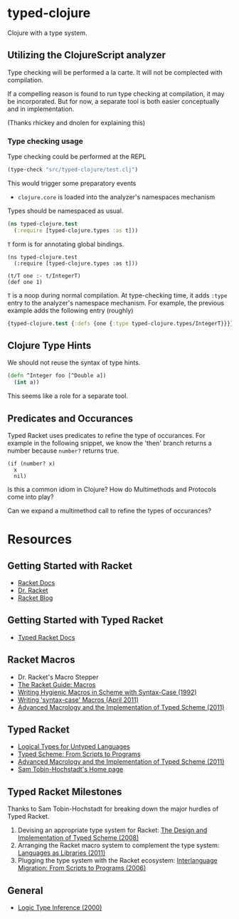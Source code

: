 # typed-clojure

Clojure with a type system. 

## Utilizing the ClojureScript analyzer

Type checking will be performed a la carte. It will not be complected with compilation.

If a compelling reason is found to run type checking at compilation, it may be incorporated.
But for now, a separate tool is both easier conceptually and in implementation.

(Thanks rhickey and dnolen for explaining this)

### Type checking usage

Type checking could be performed at the REPL

```clojure
(type-check "src/typed-clojure/test.clj")
```

This would trigger some preparatory events

- `clojure.core` is loaded into the analyzer's namespaces mechanism

Types should be namespaced as usual.

```clojure
(ns typed-clojure.test
  (:require [typed-clojure.types :as t]))
```

`T` form is for annotating global bindings.

```
(ns typed-clojure.test
  (:require [typed-clojure.types :as t]))

(t/T one :- t/IntegerT)
(def one 1)
```

`T` is a noop during normal compilation. At type-checking time, it
adds `:type` entry to the analyzer's namespace mechanism. For example, the
previous example adds the following entry (roughly)

```clojure
{typed-clojure.test {:defs {one {:type typed-clojure.types/IntegerT}}}}
```

### 

## Clojure Type Hints

We should not reuse the syntax of type hints.

```clojure
(defn ^Integer foo [^Double a])
  (int a))
```

This seems like a role for a separate tool.

## Predicates and Occurances

Typed Racket uses predicates to refine the type of occurances. For example
in the following snippet, we know the 'then' branch returns a number because
`number?` returns true.

```racket
(if (number? x)
  x
  nil)
```

Is this a common idiom in Clojure? How do Multimethods and Protocols come into play?

Can we expand a multimethod call to refine the types of occurances?

# Resources

## Getting Started with Racket

* [Racket Docs](http://docs.racket-lang.org/)
* [Dr. Racket](http://racket-lang.org/download/)
* [Racket Blog](http://blog.racket-lang.org/)

## Getting Started with Typed Racket

* [Typed Racket Docs](http://docs.racket-lang.org/ts-guide/index.html?q=typed)

## Racket Macros

* Dr. Racket's Macro Stepper
* [The Racket Guide: Macros](http://docs.racket-lang.org/guide/macros.html)
* [Writing Hygienic Macros in Scheme with Syntax-Case (1992)](http://www.google.com/url?sa=t&rct=j&q=&esrc=s&source=web&cd=1&ved=0CCUQFjAA&url=http%3A%2F%2Fciteseerx.ist.psu.edu%2Fviewdoc%2Fdownload%3Fdoi%3D10.1.1.67.4504%26rep%3Drep1%26type%3Dpdf&ei=E7jNTrypDYytiQfHz_28Dg&usg=AFQjCNF297mxp5bwUuhTvAHzjd0jzsTlBQ&sig2=tJka0vmSYJzgsk6y2HSlZA)
* [Writing 'syntax-case' Macros (April 2011)](http://blog.racket-lang.org/2011/04/writing-syntax-case-macros.html)
* [Advanced Macrology and the Implementation of Typed Scheme (2011)](http://www.ccs.neu.edu/racket/pubs/pldi11-thacff.pdf)

## Typed Racket

* [Logical Types for Untyped Languages](http://www.ccs.neu.edu/racket/pubs/icfp10-thf.pdf)
* [Typed Scheme: From Scripts to Programs](http://www.ccs.neu.edu/racket/pubs/dissertation-tobin-hochstadt.pdf)
* [Advanced Macrology and the Implementation of Typed Scheme (2011)](http://www.ccs.neu.edu/racket/pubs/pldi11-thacff.pdf)
* [Sam Tobin-Hochstadt's Home page](http://www.ccs.neu.edu/home/samth/)

## Typed Racket Milestones

Thanks to Sam Tobin-Hochstadt for breaking down the major hurdles of Typed Racket.

1. Devising an appropriate type system for Racket: [The Design and Implementation of Typed Scheme (2008)](http://www.ccs.neu.edu/racket/pubs/popl08-thf.pdf)
2. Arranging the Racket macro system to complement the type system: [Languages as Libraries (2011)](http://www.ccs.neu.edu/racket/pubs/pldi11-thacff.pdf)
3. Plugging the type system with the Racket ecosystem: [Interlanguage Migration: From Scripts to Programs (2006)](http://www.ccs.neu.edu/racket/pubs/dls06-thf.pdf)

## General

* [Logic Type Inference (2000)](http://www.google.com/url?sa=t&rct=j&q=&esrc=s&source=web&cd=1&ved=0CB8QFjAA&url=http%3A%2F%2Fciteseerx.ist.psu.edu%2Fviewdoc%2Fdownload%3Fdoi%3D10.1.1.105.833%26rep%3Drep1%26type%3Dpdf&ei=K7TNTvfJBuGUiAfJnr29Dg&usg=AFQjCNFdkcqKveaFZJTJbGudzUABvoxw0g&sig2=NgA9MCv_80HR53R-oY83Iw)


